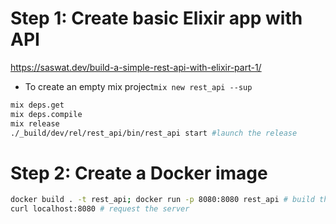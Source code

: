 # Step 1: Create basic Elixir app with API
https://saswat.dev/build-a-simple-rest-api-with-elixir-part-1/

- To create an empty mix project`mix new rest_api --sup`

```bash
mix deps.get
mix deps.compile
mix release
./_build/dev/rel/rest_api/bin/rest_api start #launch the release
```

# Step 2: Create a Docker image
```bash
docker build . -t rest_api; docker run -p 8080:8080 rest_api # build the image and run the container
curl localhost:8080 # request the server
```
